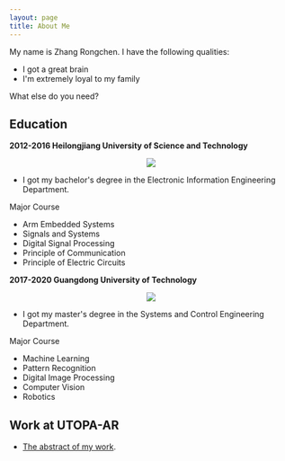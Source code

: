 ```yaml
---
layout: page
title: About Me
---
```

My name is Zhang Rongchen. I have the following qualities:

- I got a great brain
- I'm extremely loyal to my family

What else do you need?


## Education

**2012-2016 Heilongjiang University of Science and Technology**

<div align="center">    
<img src="../assets/HUST.jpg"/>
</div>

- I got my bachelor's degree in the Electronic Information Engineering Department.

Major Course
- Arm Embedded Systems
- Signals and Systems
- Digital Signal Processing
- Principle of Communication
- Principle of Electric Circuits

**2017-2020 Guangdong University of Technology**

<div align="center">    
<img src="../assets/GDUT.jpg"/>
</div>

- I got my master's degree in the Systems and Control Engineering Department.

Major Course
- Machine Learning
- Pattern Recognition
- Digital Image Processing
- Computer Vision
- Robotics

## Work at UTOPA-AR

* [The abstract of my work](../WorkUtopa/index).




